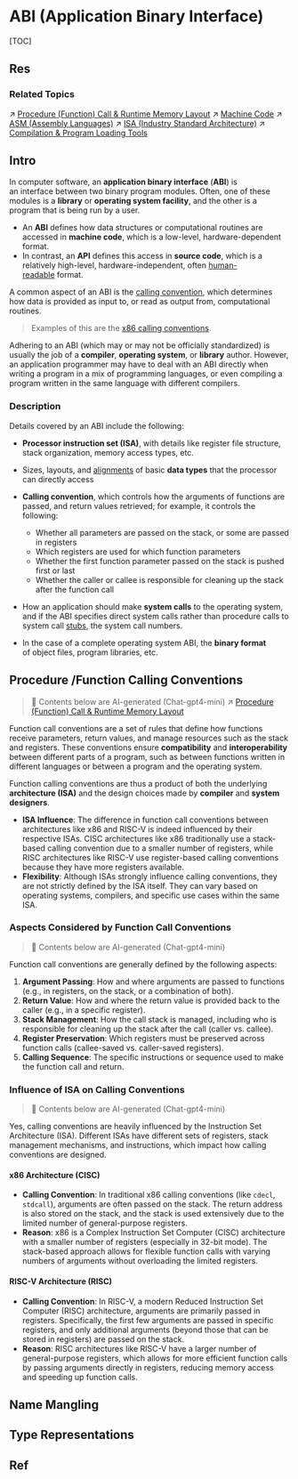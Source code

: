 # ABI (Application Binary Interface)

[TOC]



## Res
### Related Topics
↗ [Procedure (Function) Call & Runtime Memory Layout](../../🛣️%20Program%20Compilation%20&%20Execution/🤡%20Program%20Execution%20(Runtime)/Procedure%20(Function)%20Call%20&%20Runtime%20Memory%20Layout.md)
↗ [Machine Code](../Computer%20Architecture/Instruction%20Set%20Architecture%20(ISA)%20&%20Processor%20Architecture/📌%20ISA%20Basics/📌%20Instruction%20Basics/Instruction%20Levels/Machine%20Code.md)
↗ [ASM (Assembly Languages)](../../👩‍💻%20Computer%20Languages%20&%20Programming%20Methodology/ASM%20(Assembly%20Languages)/ASM%20(Assembly%20Languages).md)
↗ [ISA (Industry Standard Architecture)](../Computer%20Architecture/Computer%20Microarchitectures%20(Computer%20Organization)%20&%20von%20Neumann%20Model/Computer%20Bus%20(Datapath)%20&%20Interfaces%20&%20Protocols/Expansion%20Bus%20(Ports%20&%20Computer%20Bus%20Interfaces)/Expansion%20Slot%20(Internal%20Bus)/ISA%20(Industry%20Standard%20Architecture)/ISA%20(Industry%20Standard%20Architecture).md)
↗ [Compilation & Program Loading Tools](../../👩‍💻%20Computer%20Languages%20&%20Programming%20Methodology/🛠️%20Programming%20Tools%20Chain/Compilation%20&%20Program%20Loading%20Tools/Compilation%20&%20Program%20Loading%20Tools.md)



## Intro
In computer software, an **application binary interface** (**ABI**) is an interface between two binary program modules. Often, one of these modules is a **library** or **operating system facility**, and the other is a program that is being run by a user.
- An **ABI** defines how data structures or computational routines are accessed in **machine code**, which is a low-level, hardware-dependent format. 
- In contrast, an **API** defines this access in **source code**, which is a relatively high-level, hardware-independent, often [human-readable](https://en.wikipedia.org/wiki/Human-readable "Human-readable") format. 

A common aspect of an ABI is the [calling convention](https://en.wikipedia.org/wiki/Calling_convention "Calling convention"), which determines how data is provided as input to, or read as output from, computational routines.

> Examples of this are the [x86 calling conventions](https://en.wikipedia.org/wiki/X86_calling_conventions "X86 calling conventions").

Adhering to an ABI (which may or may not be officially standardized) is usually the job of a **compiler**, **operating system**, or **library** author. However, an application programmer may have to deal with an ABI directly when writing a program in a mix of programming languages, or even compiling a program written in the same language with different compilers.


### Description
Details covered by an ABI include the following:
- **Processor instruction set (ISA)**, with details like register file structure, stack organization, memory access types, etc.

- Sizes, layouts, and [alignments](https://en.wikipedia.org/wiki/Data_structure_alignment "Data structure alignment") of basic **data types** that the processor can directly access

- **Calling convention**, which controls how the arguments of functions are passed, and return values retrieved; for example, it controls the following:
	- Whether all parameters are passed on the stack, or some are passed in registers
    - Which registers are used for which function parameters
    - Whether the first function parameter passed on the stack is pushed first or last
    - Whether the caller or callee is responsible for cleaning up the stack after the function call

- How an application should make **system calls** to the operating system, and if the ABI specifies direct system calls rather than procedure calls to system call [stubs](https://en.wikipedia.org/wiki/Method_stub "Method stub"), the system call numbers.

- In the case of a complete operating system ABI, the **binary format** of object files, program libraries, etc.



## Procedure /Function Calling Conventions
> 🤖 Contents below are AI-generated (Chat-gpt4-mini) 
> ↗ [Procedure (Function) Call & Runtime Memory Layout](../../🛣️%20Program%20Compilation%20&%20Execution/🤡%20Program%20Execution%20(Runtime)/Procedure%20(Function)%20Call%20&%20Runtime%20Memory%20Layout.md)

Function call conventions are a set of rules that define how functions receive parameters, return values, and manage resources such as the stack and registers. These conventions ensure **compatibility** and **interoperability** between different parts of a program, such as between functions written in different languages or between a program and the operating system.

Function calling conventions are thus a product of both the underlying **architecture (ISA)** and the design choices made by **compiler** and **system designers**.
- **ISA Influence**: The difference in function call conventions between architectures like x86 and RISC-V is indeed influenced by their respective ISAs. CISC architectures like x86 traditionally use a stack-based calling convention due to a smaller number of registers, while RISC architectures like RISC-V use register-based calling conventions because they have more registers available.
- **Flexibility**: Although ISAs strongly influence calling conventions, they are not strictly defined by the ISA itself. They can vary based on operating systems, compilers, and specific use cases within the same ISA.


### Aspects Considered by Function Call Conventions
> 🤖 Contents below are AI-generated (Chat-gpt4-mini) 

Function call conventions are generally defined by the following aspects:
1. **Argument Passing**: How and where arguments are passed to functions (e.g., in registers, on the stack, or a combination of both).
2. **Return Value**: How and where the return value is provided back to the caller (e.g., in a specific register).
3. **Stack Management**: How the call stack is managed, including who is responsible for cleaning up the stack after the call (caller vs. callee).
4. **Register Preservation**: Which registers must be preserved across function calls (callee-saved vs. caller-saved registers).
5. **Calling Sequence**: The specific instructions or sequence used to make the function call and return.


### Influence of ISA on Calling Conventions
> 🤖 Contents below are AI-generated (Chat-gpt4-mini) 

Yes, calling conventions are heavily influenced by the Instruction Set Architecture (ISA). Different ISAs have different sets of registers, stack management mechanisms, and instructions, which impact how calling conventions are designed.
#### x86 Architecture (CISC)
- **Calling Convention**: In traditional x86 calling conventions (like `cdecl`, `stdcall`), arguments are often passed on the stack. The return address is also stored on the stack, and the stack is used extensively due to the limited number of general-purpose registers.
- **Reason**: x86 is a Complex Instruction Set Computer (CISC) architecture with a smaller number of registers (especially in 32-bit mode). The stack-based approach allows for flexible function calls with varying numbers of arguments without overloading the limited registers.
#### RISC-V Architecture (RISC)
- **Calling Convention**: In RISC-V, a modern Reduced Instruction Set Computer (RISC) architecture, arguments are primarily passed in registers. Specifically, the first few arguments are passed in specific registers, and only additional arguments (beyond those that can be stored in registers) are passed on the stack.
- **Reason**: RISC architectures like RISC-V have a larger number of general-purpose registers, which allows for more efficient function calls by passing arguments directly in registers, reducing memory access and speeding up function calls.



## Name Mangling



## Type Representations



## Ref
[ABI | Wikipeida]: https://en.wikipedia.org/wiki/Application_binary_interface

